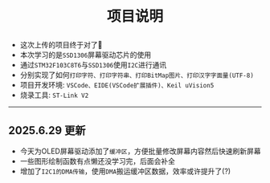 # <p align="center">项目说明</p>

- 这次上传的项目终于对了🤭
- 本次学习的是`SSD1306`屏幕驱动芯片的使用
- 通过`STM32F103C8T6`与`SSD1306`使用`I2C`进行通讯
- 分别实现了如何`打印字符、打印字符串、打印BitMap图片、打印汉字字面量(UTF-8)`
- 项目开发环境: `VSCode、EIDE(VSCode扩展插件)、Keil uVision5`
- 烧录工具: `ST-Link V2`

<hr/>

## 2025.6.29 更新

- 今天为OLED屏幕驱动添加了`缓冲区`，方便批量修改屏幕内容然后快速刷新屏幕
- 一些图形绘制函数有点懒还没学习完，后面会补全
- 增加了`I2C1的DMA传输`，使用`DMA`搬运缓冲区数据，效率或许提升了(?)
